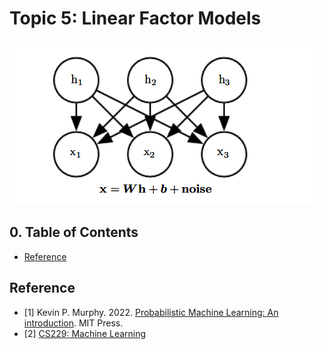 # Topic 5: Linear Factor Models

![](./image/topic5.png)

## 0. Table of Contents

- [Reference](#reference)


## Reference

- [1] Kevin P. Murphy. 2022. [Probabilistic Machine Learning: An introduction](https://probml.github.io/pml-book/book1.html). MIT Press.
- [2] [CS229: Machine Learning](https://cs229.stanford.edu/notes2022fall/main_notes.pdf)